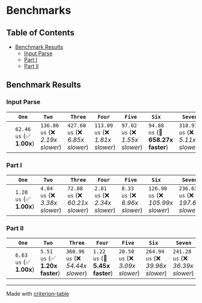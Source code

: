 # Benchmarks

## Table of Contents

- [Benchmark Results](#benchmark-results)
    - [Input Parse ](#input-parse-)
    - [Part I ](#part-i-)
    - [Part II ](#part-ii-)

## Benchmark Results

### Input Parse 

|        | ` One`                   | ` Two`                           | ` Three`                         | ` Four`                          | ` Five`                         | ` Six`                            | ` Seven`                         | ` Eight`                        | ` Nine`                           |
|:-------|:-------------------------|:---------------------------------|:---------------------------------|:---------------------------------|:--------------------------------|:----------------------------------|:---------------------------------|:--------------------------------|:--------------------------------- |
|        | `62.46 us` (✅ **1.00x**) | `136.86 us` (❌ *2.19x slower*)   | `427.60 us` (❌ *6.85x slower*)   | `113.09 us` (❌ *1.81x slower*)   | `97.02 us` (❌ *1.55x slower*)   | `94.88 ns` (🚀 **658.27x faster**) | `318.91 us` (❌ *5.11x slower*)   | `64.68 us` (✅ **1.04x slower**) | `175.45 us` (❌ *2.81x slower*)    |

### Part I 

|        | ` One`                  | ` Two`                         | ` Three`                         | ` Four`                        | ` Five`                        | ` Six`                             | ` Seven`                           | ` Eight`                           | ` Nine`                             |
|:-------|:------------------------|:-------------------------------|:---------------------------------|:-------------------------------|:-------------------------------|:-----------------------------------|:-----------------------------------|:-----------------------------------|:----------------------------------- |
|        | `1.20 us` (✅ **1.00x**) | `4.04 us` (❌ *3.38x slower*)   | `72.08 us` (❌ *60.21x slower*)   | `2.81 us` (❌ *2.34x slower*)   | `8.33 us` (❌ *6.96x slower*)   | `126.90 us` (❌ *105.99x slower*)   | `236.63 us` (❌ *197.64x slower*)   | `516.82 us` (❌ *431.67x slower*)   | `371.58 us` (❌ *310.36x slower*)    |

### Part II 

|        | ` One`                  | ` Two`                         | ` Three`                          | ` Four`                        | ` Five`                         | ` Six`                            | ` Seven`                          | ` Eight`                           | ` Nine`                             |
|:-------|:------------------------|:-------------------------------|:----------------------------------|:-------------------------------|:--------------------------------|:----------------------------------|:----------------------------------|:-----------------------------------|:----------------------------------- |
|        | `6.63 us` (✅ **1.00x**) | `5.51 us` (✅ **1.20x faster**) | `360.96 us` (❌ *54.44x slower*)   | `1.22 us` (🚀 **5.45x faster**) | `20.50 us` (❌ *3.09x slower*)   | `264.94 us` (❌ *39.96x slower*)   | `241.28 us` (❌ *36.39x slower*)   | `705.03 us` (❌ *106.33x slower*)   | `771.05 us` (❌ *116.28x slower*)    |

---
Made with [criterion-table](https://github.com/nu11ptr/criterion-table)

